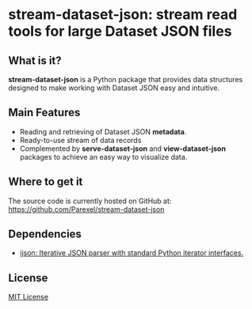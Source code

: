 # stream-dataset-json: stream read tools for large Dataset JSON files

## What is it?

**stream-dataset-json** is a Python package that provides data
structures designed to make working with Dataset JSON easy and intuitive. 

## Main Features

  - Reading and retrieving of Dataset JSON **metadata**.
  - Ready-to-use stream of data records 
  - Complemented by **serve-dataset-json** and **view-dataset-json** packages to achieve
    an easy way to visualize data.

   
## Where to get it
The source code is currently hosted on GitHub at:
https://github.com/Parexel/stream-dataset-json

## Dependencies
- [ijson: Iterative JSON parser with standard Python iterator interfaces.](https://github.com/ICRAR/ijson)

## License
[MIT License](LICENSE)
